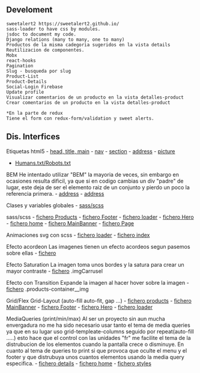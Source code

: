 

## Develoment
    sweetalert2 https://sweetalert2.github.io/
    sass-loader to have css by modules.
    jsdoc to document my code.
    Django relations (many to many, one to many) 
    Productos de la misma cadegoria sugeridos en la vista details
    Reutilizacion de componentes.
    Mobx
    react-hooks 
    Pagination
    Slug - busqueda por slug 
    Product-List
    Product-Details
    Social-Login Firebase
    Update profile
    Visualizar comentarios de un producto en la vista detalles-product
    Crear comentarios de un producto en la vista detalles-product

    *En la parte de redux
    Tiene el form con redux-form/validation y sweet alerts.



## Dis. Interfices
    
   
Etiquetas html5 
    - [head, title, main](https://github.com/gionaico/React_-_Redux-Django_RestFram/blob/master/frontend-react-mobx/public/index.html)
    - [nav](https://github.com/gionaico/React_-_Redux-Django_RestFram/blob/master/frontend-react-mobx/src/components/Header.js)
    - [section](https://github.com/gionaico/React_-_Redux-Django_RestFram/blob/master/frontend-react-mobx/src/components/Loader/index.js)
    - [address](https://github.com/gionaico/React_-_Redux-Django_RestFram/blob/master/frontend-react-mobx/src/components/Footer/index.js)
    - [picture](https://github.com/gionaico/React_-_Redux-Django_RestFram/blob/master/frontend-react-mobx/src/components/Header.js)

- [Humans.txt/Robots.txt](https://github.com/gionaico/React_-_Redux-Django_RestFram/blob/master/frontend-react-mobx/public)

BEM
He intentado utilizar "BEM" la mayoria de veces, sin embargo en ocasiones resulta dificil, ya que si en codigo cambias un div "padre" de lugar, este deja de ser el elemento raiz de un conjunto y pierdo un poco la referencia primera.
    - [address](https://github.com/gionaico/React_-_Redux-Django_RestFram/blob/master/frontend-react-mobx/src/components/Products/products.sass)
    - [address](https://github.com/gionaico/React_-_Redux-Django_RestFram/blob/master/frontend-react-mobx/src/components/Footer/Footer.scss)

Clases y variables globales - [sass/scss](https://github.com/gionaico/React_-_Redux-Django_RestFram/tree/master/frontend-react-mobx/src/styles.sass)
    
sass/scss
    - [fichero Products](https://github.com/gionaico/React_-_Redux-Django_RestFram/blob/master/frontend-react-mobx/src/components/Products/products.sass)
    - [fichero Footer](https://github.com/gionaico/React_-_Redux-Django_RestFram/blob/master/frontend-react-mobx/src/components/Footer/Footer.scss)
    - [fichero loader](https://github.com/gionaico/React_-_Redux-Django_RestFram/blob/master/frontend-react-mobx/src/components/Loader/loader.scss)
    - [fichero Hero](https://github.com/gionaico/React_-_Redux-Django_RestFram/blob/master/frontend-react-mobx/src/components/Hero/Hero.sass)
    - [fichero home](https://github.com/gionaico/React_-_Redux-Django_RestFram/blob/master/frontend-react-mobx/src/components/Home/home.sass)
    - [fichero MainBanner](https://github.com/gionaico/React_-_Redux-Django_RestFram/blob/master/frontend-react-mobx/src/components/MainBanner/MainBanner.sass)
    - [fichero Page](https://github.com/gionaico/React_-_Redux-Django_RestFram/blob/master/frontend-react-mobx/src/components/Page/Page.sass)

Animaciones svg con scss
    - [fichero loader](https://github.com/gionaico/React_-_Redux-Django_RestFram/blob/master/frontend-react-mobx/src/components/Loader/loader.scss)
    - [fichero index](https://github.com/gionaico/React_-_Redux-Django_RestFram/blob/master/frontend-react-mobx/src/components/Loader/index.js)
    
Efecto acordeon
    Las imagenes tienen un efecto acordeos segun pasemos sobre ellas
    - [fichero](https://github.com/gionaico/React_-_Redux-Django_RestFram/blob/master/frontend-react-mobx/src/components/MainBanner/MainBanner.sass)

Efecto Saturation
    La imagen toma unos bordes y la satura para crear un mayor contraste 
    - [fichero](https://github.com/gionaico/React_-_Redux-Django_RestFram/blob/master/frontend-react-mobx/src/components/Home/home.sass)   .imgCarrusel

Efecto con Transition
    Expande la imagen al hacer hover sobre la imagen
    - [fichero](https://github.com/gionaico/React_-_Redux-Django_RestFram/blob/master/frontend-react-mobx/src/components/Products/products.sass)  .products-container__img

Grid/Flex
    Grid-Layout (auto-fill auto-fit, gap ...)
    - [fichero products](https://github.com/gionaico/React_-_Redux-Django_RestFram/blob/master/frontend-react-mobx/src/components/Products/products.sass)
    - [fichero MainBanner](https://github.com/gionaico/React_-_Redux-Django_RestFram/blob/master/frontend-react-mobx/src/components/MainBanner/MainBanner.sass)
    - [fichero Footer](https://github.com/gionaico/React_-_Redux-Django_RestFram/blob/master/frontend-react-mobx/src/components/Footer/Footer.scss)
    - [fichero Hero](https://github.com/gionaico/React_-_Redux-Django_RestFram/blob/master/frontend-react-mobx/src/components/Hero/Hero.sass)
    - [fichero loader](https://github.com/gionaico/React_-_Redux-Django_RestFram/blob/master/frontend-react-mobx/src/components/Loader/loader.scss)

MediaQueries (print/min/max)
    Al ser un proyecto sin aun mucha envergadura no me ha sido necesario usar tanto el tema de media queries ya que en su lugar uso grid-templeate-columns seguido por repeat(auto-fill .....) esto hace que el control con las unidades "fr" me facilite el tema de la distrubucion de los elementos cuando la pantalla crece o disminuye. En cuanto al tema de queries to print si que provoca que oculte el menu y el footer y que distrubuya unos cuantos elementos usando la media query especifica.
    - [fichero details](https://github.com/gionaico/React_-_Redux-Django_RestFram/blob/master/frontend-react-mobx/src/components/ProductDetails/products-details.scss)
    - [fichero home](https://github.com/gionaico/React_-_Redux-Django_RestFram/blob/master/frontend-react-mobx/src/components/Home/home.sass)
    - [fichero styles](https://github.com/gionaico/React_-_Redux-Django_RestFram/tree/master/frontend-react-mobx/src/styles.sass)

    


    

    

        

